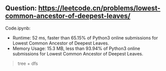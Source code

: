 ## Question: https://leetcode.cn/problems/lowest-common-ancestor-of-deepest-leaves/

Code.ipynb:
* Runtime: 52 ms, faster than 65.15% of Python3 online submissions for Lowest Common Ancestor of Deepest Leaves.
* Memory Usage: 15.3 MB, less than 93.94% of Python3 online submissions for Lowest Common Ancestor of Deepest Leaves.
> tree + dfs

